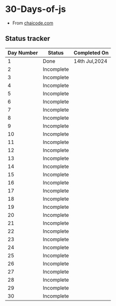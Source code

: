 # 30-Days-of-js

- From [chaicode.com](https://courses.chaicode.com/learn)

## Status tracker

| Day Number | Status     | Completed On  |
| ---------- | ---------- | ------------- |
| 1          | Done       | 14th Jul,2024 |
| 2          | Incomplete |               |
| 3          | Incomplete |               |
| 4          | Incomplete |               |
| 5          | Incomplete |               |
| 6          | Incomplete |               |
| 7          | Incomplete |               |
| 8          | Incomplete |               |
| 9          | Incomplete |               |
| 10         | Incomplete |               |
| 11         | Incomplete |               |
| 12         | Incomplete |               |
| 13         | Incomplete |               |
| 14         | Incomplete |               |
| 15         | Incomplete |               |
| 16         | Incomplete |               |
| 17         | Incomplete |               |
| 18         | Incomplete |               |
| 19         | Incomplete |               |
| 20         | Incomplete |               |
| 21         | Incomplete |               |
| 22         | Incomplete |               |
| 23         | Incomplete |               |
| 24         | Incomplete |               |
| 25         | Incomplete |               |
| 26         | Incomplete |               |
| 27         | Incomplete |               |
| 28         | Incomplete |               |
| 29         | Incomplete |               |
| 30         | Incomplete |               |
